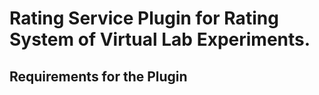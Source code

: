 # Rating Service Plugin for Rating System of Virtual Lab Experiments.

## Requirements for the Plugin
